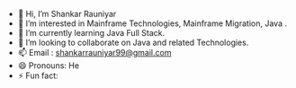- 👋 Hi, I’m Shankar Rauniyar
- 👀 I’m interested in Mainframe Technologies, Mainframe Migration, Java .
- 🌱 I’m currently learning Java Full Stack.
- 💞️ I’m looking to collaborate on Java and related Technologies.
- 📫 Email : shankarrauniyar99@gmail.com
- 😄 Pronouns: He 
- ⚡ Fun fact: 

<!---
rauniyar-shankar/rauniyar-shankar is a ✨ special ✨ repository because its `README.md` (this file) appears on your GitHub profile.
You can click the Preview link to take a look at your changes.
--->
